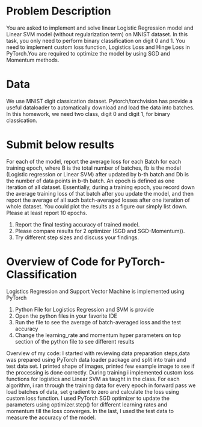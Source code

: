 # Problem Description
You are asked to implement and solve linear Logistic Regression model and Linear SVM model
(without regularization term) on MNIST dataset. In this task, you only need to perform binary classification
on digit 0 and 1. You need to implement custom loss function, Logistics Loss and Hinge Loss in PyTorch.You
are required to optimize the model by using SGD and Momentum methods. 
# Data
We use MNIST digit classication dataset. Pytorch/torchvision has provide a useful dataloader to automatically
download and load the data into batches. In this homework, we need two class, digit 0 and digit 1, for binary
classication.

# Submit below results
For each of the model, report the average loss for each Batch for each training epoch, where B
is the total number of batches, fb is the model (Logistic regression or Linear SVM) after updated by b-th
batch and Db is the number of data points in b-th batch. An epoch is defined as one iteration of all
dataset. Essentially, during a training epoch, you record down the average training loss of that batch after
you update the model, and then report the average of all such batch-averaged losses after one iteration
of whole dataset. You could plot the results as a figure our simply list down. Please at least report 10
epochs.
 1. Report the final testing accuracy of trained model.
 2. Please compare results for 2 optimizer (SGD and SGD-Momentum)).
 3. Try different step sizes and discuss your findings.
# Overview of Code for PyTorch-Classification
Logistics Regression and Support Vector Machine is implemented using PyTorch

1. Python File for Logistics Regression and SVM is provide 
2. Open the python files in your favorite IDE
2. Run the file to see the average of batch-averaged loss and the test accuracy
3. Change the learning_rate and momentum hyper parameters on top section of the python file to see different results

Overview of my code:
I started with reviewing data preparation steps,data was prepared using PyTorch data loader package and split into train and test data set.
I printed shape of images, printed few example image to see if the processing is done correctly. 
During training i implemented custom loss functions for logistics and Linear SVM as taught in the class. 
For each algorithm, i ran through the training data for every epoch in forward pass we load batches of data, set gradient to zero and calculate the loss using custom loss function.
I used PyTorch SGD optimizer to update the parameters using optimizer.step() for different learning rates and momentum till the loss converges. 
In the last, I used the test data to measure the accuracy of the model. 
